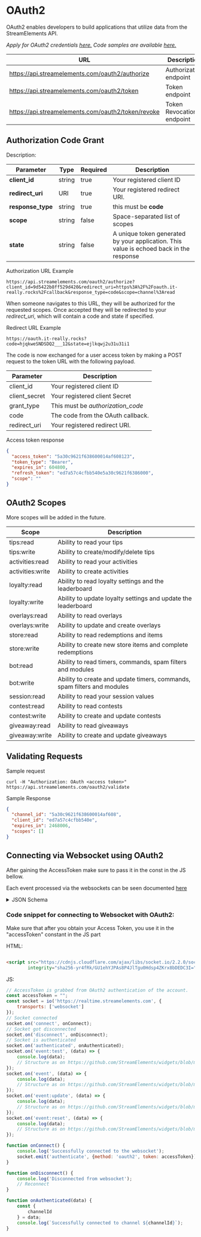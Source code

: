 # OAuth2

OAuth2 enables developers to build applications that utilize data from the StreamElements API.

*Apply for OAuth2 credentials [here.](https://strms.net/oauth2_request)*
*Code samples are available [here.](https://github.com/StreamElements/authentication-samples)*

URL | Description
---|---
https://api.streamelements.com/oauth2/authorize | Authorization endpoint
https://api.streamelements.com/oauth2/token | Token endpoint
https://api.streamelements.com/oauth2/token/revoke | Token Revocation endpoint

## Authorization Code Grant

Description:

Parameter|Type|Required|Description
---|---|---|---
**client_id**| string | true | Your registered client ID
**redirect_uri**|URI|true|Your registered redirect URI.
**response_type**|string|true|this must be **code**
**scope**|string|false|Space-separated list of scopes
**state**|string|false|A unique token generated by your application. This value is echoed back in the response

Authorization URL Example

```text
https://api.streamelements.com/oauth2/authorize?client_id=9d5422b8ff529d420&redirect_uri=https%3A%2F%2Foauth.it-really.rocks%2Fcallback&response_type=code&scope=channel%3Aread
```

When someone navigates to this URL, they will be authorized for the requested scopes. Once accepted they will be
redirected to your *redirect_uri*, which will contain a code and state if specified.

Redirect URL Example

```text
https://oauth.it-really.rocks?code=hjqkweSNDSDQ2___12&state=ejlkqwj2u31u31i1
```

The code is now exchanged for a user access token by making a POST request to the token URL with the following payload.

Parameter|Description
---|---
client_id|Your registered client ID
client_secret|Your registered client Secret
grant_type|This must be *authorization_code*
code|The code from the OAuth callback.
redirect_uri|Your registered redirect URI.

Access token response

```json
{
  "access_token": "5a30c9621f638600014af608123",
  "token_type": "Bearer",
  "expires_in": 604800,
  "refresh_token": "ed7a57c4cfbb540e5a30c9621f6386000",
  "scope": ""
}
```

## OAuth2 Scopes

More scopes will be added in the future.

Scope|Description
---|---
tips:read|    Ability to read your tips
tips:write|    Ability to create/modify/delete tips
activities:read|    Ability to read your activities
activities:write|    Ability to create activities
loyalty:read|    Ability to read loyalty settings and the leaderboard
loyalty:write|    Ability to update loyalty settings and update the leaderboard
overlays:read|    Ability to read overlays
overlays:write|    Ability to update and create overlays
store:read|    Ability to read redemptions and items
store:write|    Ability to create new store items and complete redemptions
bot:read|    Ability to read timers, commands, spam filters and modules
bot:write|    Ability to create and update timers, commands, spam filters and modules
session:read|    Ability to read your session values
contest:read|    Ability to read contests
contest:write|    Ability to create and update contests
giveaway:read|    Ability to read giveaways
giveaway:write|    Ability to create and update giveaways

## Validating Requests

Sample request

```text
curl -H "Authorization: OAuth <access token>" https://api.streamelements.com/oauth2/validate
```

Sample Response

```json
{
  "channel_id": "5a30c9621f638600014af608",
  "client_id": "ed7a57c4cfbb540e",
  "expires_in": 2468006,
  "scopes": []
}
```

## Connecting via Websocket using OAuth2

After gaining the AccessToken make sure to pass it in the const in the JS bellow.

Each event processed via the websockets can be seen
documented [here](https://github.com/StreamElements/widgets/blob/master/CustomCode.md)
<details>
<summary>JSON Schema</summary>

```json
{
  "$schema": "http://json-schema.org/draft-07/schema#",
  "title": "StreamElements websocket widget schema",
  "type": "object",
  "properties": {
    "_id": {
      "type": "string",
      "pattern": "^[a-f0-9]{24}$",
      "example": "1234567890abcdef12345678",
      "description": "StreamElements hexadecimal Event ID"
    },
    "channel": {
      "type": "string",
      "pattern": "^[a-f0-9]{24}$",
      "example": "1234567890abcdef12345678",
      "description": "StreamElements hexadecimal Channel ID"
    },
    "type": {
      "enum": [
        "cheer",
        "follow",
        "host",
        "raid",
        "subscriber",
        "tip"
      ],
      "description": "Event type"
    },
    "provider": {
      "enum": [
        "twitch",
        "youtube",
        "facebook"
      ],
      "description": "Event provider"
    },
    "flagged": {
      "type": "boolean"
    },
    "data": {
      "type": "object",
      "properties": {
        "tipId": {
          "type": "string",
          "pattern": "^[a-f0-9]{24}$",
          "example": "1234567890abcdef12345678",
          "description": "StreamElements hexadecimal tip ID"
        },
        "username": {
          "type": "string",
          "description": "Twitch username",
          "pattern": "^[a-z][a-z0-9_]{3,15}$"
        },
        "providerId": {
          "type": "string",
          "format": "number",
          "description": "Twitch channel ID"
        },
        "displayName": {
          "type": "string",
          "description": "Twitch username case sensitive plus regional characters if provided"
        },
        "amount": {
          "type": "integer",
          "description": "Amount of currency in tip, months in subs, hosting/raiding viewers, bits in cheer"
        },
        "streak": {
          "type": "integer",
          "description": "Current months streak (subs only)"
        },
        "tier": {
          "enum": [
            "1000",
            "2000",
            "3000",
            "prime"
          ],
          "description": "Subscriber tier (subs only)"
        },
        "currency": {
          "type": "string",
          "pattern": "[A-Z]{3}",
          "description": "Currency symbol (tips)"
        },
        "message": {
          "type": "string",
          "description": "User provided message"
        },
        "quantity": {
          "type": "integer"
        },
        "items": {
          "type": "array",
          "items": {},
          "description": "Redeemed items"
        },
        "avatar": {
          "type": "string",
          "format": "uri",
          "description": "URI of user avatar"
        }
      },
      "required": [
        "username",
        "displayName",
        "amount",
        "message",
        "items",
        "avatar"
      ]
    },
    "createdAt": {
      "type": "string",
      "format": "date-time",
      "description": "Event creation date and time"
    },
    "updatedAt": {
      "type": "string",
      "format": "date-time",
      "description": "Event update date and time"
    }
  },
  "required": [
    "_id",
    "channel",
    "type",
    "provider",
    "flagged",
    "data",
    "createdAt",
    "updatedAt"
  ]
}
```

</details>

### Code snippet for connecting to Websocket with OAuth2:

Make sure that after you obtain your Access Token, you use it in the "accessToken" constant in the JS part

HTML:

```html

<script src="https://cdnjs.cloudflare.com/ajax/libs/socket.io/2.2.0/socket.io.js"
        integrity="sha256-yr4fRk/GU1ehYJPAs8P4JlTgu0Hdsp4ZKrx8bDEDC3I=" crossorigin="anonymous"></script>
```

JS:

```js
// AccessToken is grabbed from OAuth2 authentication of the account.
const accessToken = "";
const socket = io('https://realtime.streamelements.com', {
    transports: ['websocket']
});
// Socket connected
socket.on('connect', onConnect);
// Socket got disconnected
socket.on('disconnect', onDisconnect);
// Socket is authenticated
socket.on('authenticated', onAuthenticated);
socket.on('event:test', (data) => {
    console.log(data);
    // Structure as on https://github.com/StreamElements/widgets/blob/master/CustomCode.md#on-event
});
socket.on('event', (data) => {
    console.log(data);
    // Structure as on https://github.com/StreamElements/widgets/blob/master/CustomCode.md#on-event
});
socket.on('event:update', (data) => {
    console.log(data);
    // Structure as on https://github.com/StreamElements/widgets/blob/master/CustomCode.md#on-session-update
});
socket.on('event:reset', (data) => {
    console.log(data);
    // Structure as on https://github.com/StreamElements/widgets/blob/master/CustomCode.md#on-session-update
});

function onConnect() {
    console.log('Successfully connected to the websocket');
    socket.emit('authenticate', {method: 'oauth2', token: accessToken});
}

function onDisconnect() {
    console.log('Disconnected from websocket');
    // Reconnect
}

function onAuthenticated(data) {
    const {
        channelId
    } = data;
    console.log(`Successfully connected to channel ${channelId}`);
}
```
